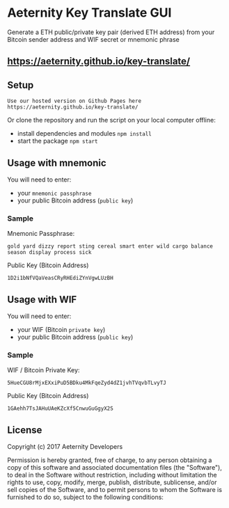 # Aeternity Key Translate GUI

Generate a ETH public/private key pair (derived ETH address) from your Bitcoin sender address and WIF secret or mnemonic phrase

## https://aeternity.github.io/key-translate/

## Setup

`Use our hosted version on Github Pages here https://aeternity.github.io/key-translate/`

Or clone the repository and run the script on your local computer offline:
* install dependencies and modules `npm install`
* start the package `npm start`

## Usage with mnemonic

You will need to enter:
* your `mnemonic passphrase`
* your public Bitcoin address (`public key`)

### Sample
Mnemonic Passphrase:
```
gold yard dizzy report sting cereal smart enter wild cargo balance season display process sick
```
Public Key (Bitcoin Address)
```
1D2i1bNfVQaVeasCRyRHEdiZYnVgwLUzBH
```

## Usage with WIF
You will need to enter:
* your WIF (Bitcoin `private key`)
* your public Bitcoin address (`public key`)

### Sample
WIF / Bitcoin Private Key:
```
5HueCGU8rMjxEXxiPuD5BDku4MkFqeZyd4dZ1jvhTVqvbTLvyTJ
```
Public Key (Bitcoin Address)
```
1GAehh7TsJAHuUAeKZcXf5CnwuGuGgyX2S
```

## License

Copyright (c) 2017 Aeternity Developers

Permission is hereby granted, free of charge, to any person obtaining a copy
of this software and associated documentation files (the "Software"), to deal
in the Software without restriction, including without limitation the rights
to use, copy, modify, merge, publish, distribute, sublicense, and/or sell
copies of the Software, and to permit persons to whom the Software is
furnished to do so, subject to the following conditions:
